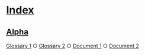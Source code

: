 # [Index](#id-1acb360003c1edd3528f734e055d29b4)

## [Alpha](#id-f1d296556e20388e305ade6758484167)  
  
[Glossary 1][1] ○ [Glossary 2][2] ○ [Document 1][3] ○ [Document 2][4]

[1]: ./glossary-1.md#id-1a319298ee8172465c1b9a7c00a454bb "First definition."

[2]: ./glossary-2.md#id-2014cd002823f23a930ec129344581c3 "Second definition."

[3]: ./document-1.md#id-b7ff7da825896b57edf7b8771ef5e8f1

[4]: ./document-2.md#id-2a7bfdf9270386e2ee321d898a031fa1
